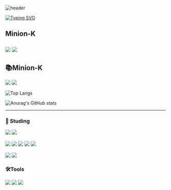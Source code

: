 ![header](https://capsule-render.vercel.app/api?type=speech&color=gradient&customColorList=15&height=200&section=header&text=Minion's%20Github&fontSize=50&animation=twinkling&fontAlign=71&fontAlignY=40)

[![Typing SVG](https://readme-typing-svg.demolab.com?font=Fira+Code&weight=500&pause=1000&color=F7789B&vCenter=true&width=435&lines=Welcome+Minion's+Github!%E2%AD%90)](https://git.io/typing-svg)

## Minion-K <br><br> <a href="https://minion-g.tistory.com/"><img src="https://img.shields.io/badge/tistory-eb531f?style=for-the-badge&logo=tistory&logoColor=white"/></a> <a href="https://github.com/minion-K"><img src="https://img.shields.io/badge/github-%23181717.svg?&style=for-the-badge&logo=github&logoColor=white" /></a>

<div>
  <h2>📚Minion-K</h2>
  <a href="https://minion-g.tistory.com/"><img src="https://img.shields.io/badge/tistory-eb531f?style=for-the-badge&logo=tistory&logoColor=white"/></a> <a href="https://github.com/minion-K"><img src="https://img.shields.io/badge/github-%23181717.svg?&style=for-the-  badge&logo=github&logoColor=white" /></a>

</div>




<div>
  
  ![Top Langs](https://github-readme-stats.vercel.app/api/top-langs/?username=minion-K)
  
</div>

<div>
  
  ![Anurag's GitHub stats](https://github-readme-stats.vercel.app/api?username=minion-K&show_icons=true&theme=radical)  
  
</div>

<hr>


### 📖 Studing</h2> 
<img src="https://img.shields.io/badge/java-%23007396.svg?&style=for-the-badge&logo=java&logoColor=white" /> <img src="https://img.shields.io/badge/spring-%236DB33F.svg?&style=for-the-badge&logo=spring&logoColor=white" />
<br>
<br>
<img src="https://img.shields.io/badge/html5-%23E34F26.svg?&style=for-the-badge&logo=html5&logoColor=white" />
<img src="https://img.shields.io/badge/css3-%231572B6.svg?&style=for-the-badge&logo=css3&logoColor=white" />
<img src="https://img.shields.io/badge/javascript-%23F7DF1E.svg?&style=for-the-badge&logo=javascript&logoColor=black" />
<img src="https://img.shields.io/badge/typescript-%233178C6.svg?&style=for-the-badge&logo=typescript&logoColor=white" />
<img src="https://img.shields.io/badge/react-%2361DAFB.svg?&style=for-the-badge&logo=react&logoColor=black" />
<br>
<br>
<img src="https://img.shields.io/badge/mysql-%234479A1.svg?&style=for-the-badge&logo=mysql&logoColor=white" />
<img src="https://img.shields.io/badge/oracle-%23F80000.svg?&style=for-the-badge&logo=oracle&logoColor=white" />
  



### 🛠️Tools
<img src="https://img.shields.io/badge/visual%20studio%20code-%23007ACC.svg?&style=for-the-badge&logo=visual%20studio%20code&logoColor=white" /> <img src="https://img.shields.io/badge/intellij%20idea-%23000000.svg?&style=for-the-badge&logo=intellij%20idea&logoColor=white" />
<img src="https://img.shields.io/badge/github-%23181717.svg?&style=for-the-badge&logo=github&logoColor=white" />


<!--
**minion-K/minion-K** is a ✨ _special_ ✨ repository because its `README.md` (this file) appears on your GitHub profile.

Here are some ideas to get you started:

- 🔭 I’m currently working on ...
- 🌱 I’m currently learning ...
- 👯 I’m looking to collaborate on ...
- 🤔 I’m looking for help with ...
- 💬 Ask me about ...
- 📫 How to reach me: ...
- 😄 Pronouns: ...
- ⚡ Fun fact: ...
-->
